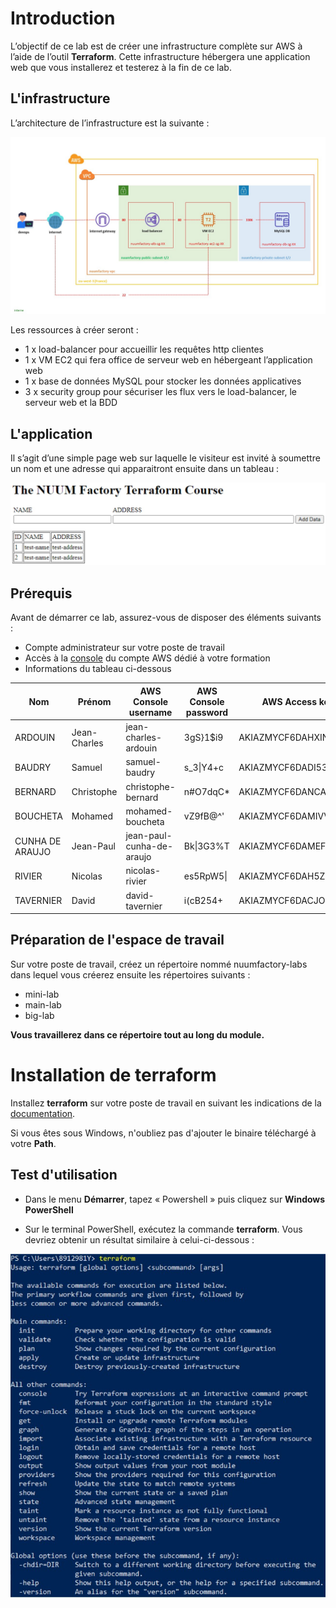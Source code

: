 # Introduction

L’objectif de ce lab est de créer une infrastructure complète sur AWS à l’aide de l’outil **Terraform**. Cette infrastructure hébergera une application web que vous installerez et testerez à la fin de ce lab.

## L'infrastructure

L’architecture de l’infrastructure est la suivante :

<p align="left">
<img src="img/infrastructure.jpg"/>
</p>

Les ressources à créer seront :
- 1 x load-balancer pour accueillir les requêtes http clientes 
- 1 x VM EC2 qui fera office de serveur web en hébergeant l’application web 
- 1 x base de données MySQL pour stocker les données applicatives 
- 3 x security group pour sécuriser les flux vers le load-balancer, le serveur web et la BDD

## L'application

Il s’agit d’une simple page web sur laquelle le visiteur est invité à soumettre un nom et une adresse qui apparaitront ensuite dans un tableau :

<p align="left">
<img src="img/application.jpg"/>
</p>

## Prérequis

Avant de démarrer ce lab, assurez-vous de disposer des éléments suivants :
- Compte administrateur sur votre poste de travail
- Accès à la [console](https://645860290752.signin.aws.amazon.com/console) du compte AWS dédié à votre formation
- Informations du tableau ci-dessous

| Nom             | Prénom       | AWS Console username      | AWS Console password | AWS Access key       | AWS Secret key                           | Digit |
|-----------------|--------------|---------------------------|----------------------|----------------------|------------------------------------------|-------|
| ARDOUIN         | Jean-Charles | jean-charles-ardouin      | 3gS}1$i9             | AKIAZMYCF6DAHXINWSZK | iqUl0KpmY1HbRdIc9cPMMmmRIhc7OSqHUp9o2c4Q | 01    |
| BAUDRY          | Samuel       | samuel-baudry             | s_3\|Y4+c            | AKIAZMYCF6DADI53CK5C | Ppy2iltkzIfowPzKAiCNxJ+iTv5uAr4jzMqQjRjO | 02    |
| BERNARD         | Christophe   | christophe-bernard        | n#O7dqC*             | AKIAZMYCF6DANCAT2LM3 | 3Ued67ZuyTCdW8/wLtdgo2o9lXrztuudZR8OOAI4 | 03    |
| BOUCHETA        | Mohamed      | mohamed-boucheta          | vZ9fB@^'             | AKIAZMYCF6DAMIVV5ZSI | bSTqxrQXGrHZHyh9LhIN506RIA4hyt+CBkuSXLtv | 04    |
| CUNHA DE ARAUJO | Jean-Paul    | jean-paul-cunha-de-araujo | Bk\|3G3%T            | AKIAZMYCF6DAMEF7FQMG | eavNq2GWzFIiZnGes83dEcTuHXei6HZRw7PLuqK6 | 05    |
| RIVIER          | Nicolas      | nicolas-rivier            | es5RpW5\|            | AKIAZMYCF6DAH5Z23IEU | TtngouyM25hCw5XD+kO3qJrig99CI0OHVocIkqVo | 06    |
| TAVERNIER       | David        | david-tavernier           | i(cB254+             | AKIAZMYCF6DACJOOZRPL | U4zeBmd1P7magFN/jrRJuDL2jC/xKhq0FXrK4NmI | 07    |

## Préparation de l'espace de travail

Sur votre poste de travail, créez un répertoire nommé nuumfactory-labs dans lequel vous créerez ensuite les répertoires suivants :

- mini-lab
- main-lab
- big-lab

**Vous travaillerez dans ce répertoire tout au long du module.**

# Installation de terraform

Installez **terraform** sur votre poste de travail en suivant les indications de la [documentation](https://developer.hashicorp.com/terraform/install).

Si vous êtes sous Windows, n'oubliez pas d'ajouter le binaire téléchargé à votre **Path**.

## Test d'utilisation

- Dans le menu **Démarrer**, tapez « Powershell » puis cliquez sur **Windows PowerShell**

- Sur le terminal PowerShell, exécutez la commande **terraform**. Vous devriez obtenir un résultat similaire à celui-ci-dessous :

<p align="left">
<img src="img/terraform-output.jpg"/>
</p>